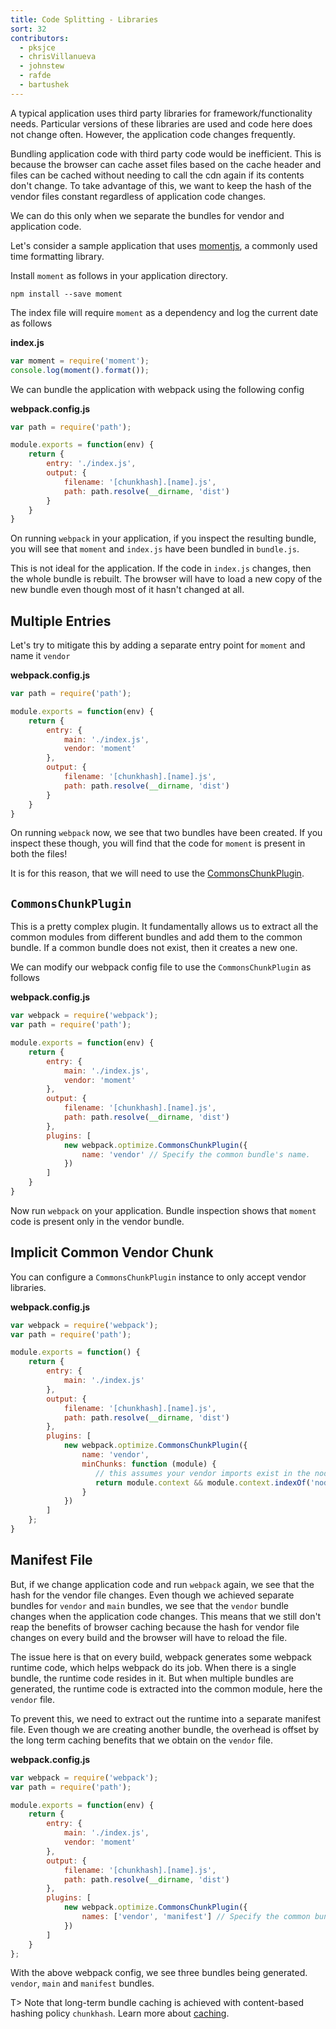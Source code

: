 ```yaml
---
title: Code Splitting - Libraries
sort: 32
contributors:
  - pksjce
  - chrisVillanueva
  - johnstew
  - rafde
  - bartushek
---
```


A typical application uses third party libraries for framework/functionality needs. Particular versions of these libraries are used and code here does not change often. However, the application code changes frequently.

Bundling application code with third party code would be inefficient. This is because the browser can cache asset files based on the cache header and files can be cached without needing to call the cdn again if its contents don't change. To take advantage of this, we want to keep the hash of the vendor files constant regardless of application code changes.

We can do this only when we separate the bundles for vendor and application code.

Let's consider a sample application that uses [momentjs](https://www.npmjs.com/package/moment), a commonly used time formatting library.

Install `moment` as follows in your application directory.

`npm install --save moment`

The index file will require `moment` as a dependency and log the current date as follows

__index.js__
```javascript
var moment = require('moment');
console.log(moment().format());

```

We can bundle the application with webpack using the following config

__webpack.config.js__

```javascript
var path = require('path');

module.exports = function(env) {
    return {
        entry: './index.js',
        output: {
            filename: '[chunkhash].[name].js',
            path: path.resolve(__dirname, 'dist')
        }
    }
}
```

On running `webpack` in your application, if you inspect the resulting bundle, you will see that `moment` and `index.js` have been bundled in `bundle.js`.

This is not ideal for the application. If the code in `index.js` changes, then the whole bundle is rebuilt. The browser will have to load a new copy of the new bundle even though most of it hasn't changed at all.

## Multiple Entries

Let's try to mitigate this by adding a separate entry point for `moment` and name it `vendor`

__webpack.config.js__

```javascript
var path = require('path');

module.exports = function(env) {
    return {
        entry: {
            main: './index.js',
            vendor: 'moment'
        },
        output: {
            filename: '[chunkhash].[name].js',
            path: path.resolve(__dirname, 'dist')
        }
    }
}
```

On running `webpack` now, we see that two bundles have been created. If you inspect these though, you will find that the code for `moment` is present in both the files!

It is for this reason, that we will need to use the [CommonsChunkPlugin](/plugins/commons-chunk-plugin).

## `CommonsChunkPlugin`

This is a pretty complex plugin. It fundamentally allows us to extract all the common modules from different bundles and add them to the common bundle. If a common bundle does not exist, then it creates a new one.

We can modify our webpack config file to use the `CommonsChunkPlugin` as follows

__webpack.config.js__

```javascript
var webpack = require('webpack');
var path = require('path');

module.exports = function(env) {
    return {
        entry: {
            main: './index.js',
            vendor: 'moment'
        },
        output: {
            filename: '[chunkhash].[name].js',
            path: path.resolve(__dirname, 'dist')
        },
        plugins: [
            new webpack.optimize.CommonsChunkPlugin({
                name: 'vendor' // Specify the common bundle's name.
            })
        ]
    }
}
```
Now run `webpack` on your application. Bundle inspection shows that `moment` code is present only in the vendor bundle.

## Implicit Common Vendor Chunk

You can configure a `CommonsChunkPlugin` instance to only accept vendor libraries.

 __webpack.config.js__

```javascript
var webpack = require('webpack');
var path = require('path');

module.exports = function() {
    return {
        entry: {
            main: './index.js'
        },
        output: {
            filename: '[chunkhash].[name].js',
            path: path.resolve(__dirname, 'dist')
        },
        plugins: [
            new webpack.optimize.CommonsChunkPlugin({
                name: 'vendor',
                minChunks: function (module) {
                   // this assumes your vendor imports exist in the node_modules directory
                   return module.context && module.context.indexOf('node_modules') !== -1;
                }
            })
        ]
    };
}
```

## Manifest File

But, if we change application code and run `webpack` again, we see that the hash for the vendor file changes. Even though we achieved separate bundles for `vendor` and `main` bundles, we see that the `vendor` bundle changes when the application code changes.
This means that we still don't reap the benefits of browser caching because the hash for vendor file changes on every build and the browser will have to reload the file.

The issue here is that on every build, webpack generates some webpack runtime code, which helps webpack do its job. When there is a single bundle, the runtime code resides in it. But when multiple bundles are generated, the runtime code is extracted into the common module, here the `vendor` file.

To prevent this, we need to extract out the runtime into a separate manifest file. Even though we are creating another bundle, the overhead is offset by the long term caching benefits that we obtain on the `vendor` file.

__webpack.config.js__

```javascript
var webpack = require('webpack');
var path = require('path');

module.exports = function(env) {
    return {
        entry: {
            main: './index.js',
            vendor: 'moment'
        },
        output: {
            filename: '[chunkhash].[name].js',
            path: path.resolve(__dirname, 'dist')
        },
        plugins: [
            new webpack.optimize.CommonsChunkPlugin({
                names: ['vendor', 'manifest'] // Specify the common bundle's name.
            })
        ]
    }
};
```

With the above webpack config, we see three bundles being generated. `vendor`, `main` and `manifest` bundles.

T> Note that long-term bundle caching is achieved with content-based hashing policy `chunkhash`. Learn more about [caching](/guides/caching/).
